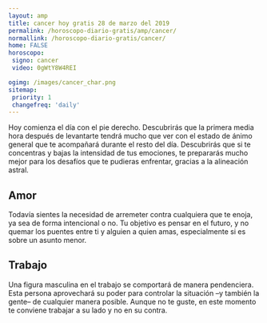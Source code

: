 ```yaml
---
layout: amp
title: cancer hoy gratis 28 de marzo del 2019 
permalink: /horoscopo-diario-gratis/amp/cancer/
normallink: /horoscopo-diario-gratis/cancer/
home: FALSE
horoscopo:
 signo: cancer
 video: 0gWtY8W4REI

ogimg: /images/cancer_char.png
sitemap:
 priority: 1
 changefreq: 'daily'
---
```



Hoy comienza el día con el pie derecho. Descubrirás que la primera media hora después de levantarte tendrá mucho que ver con el estado de ánimo general que te acompañará durante el resto del día. Descubrirás que si te concentras y bajas la intensidad de tus emociones, te prepararás mucho mejor para los desafíos que te pudieras enfrentar, gracias a la alineación astral.

## Amor

Todavía sientes la necesidad de arremeter contra cualquiera que te enoja, ya sea de forma intencional o no. Tu objetivo es pensar en el futuro, y no quemar los puentes entre ti y alguien a quien amas, especialmente si es sobre un asunto menor.

## Trabajo

Una figura masculina en el trabajo se comportará de manera pendenciera. Esta persona aprovechará su poder para controlar la situación –y también la gente– de cualquier manera posible. Aunque no te guste, en este momento te conviene trabajar a su lado y no en su contra.